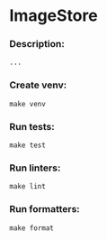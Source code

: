 # ImageStore

### Description:
    ...

### Create venv:
    make venv

### Run tests:
    make test

### Run linters:
    make lint

### Run formatters:
    make format
